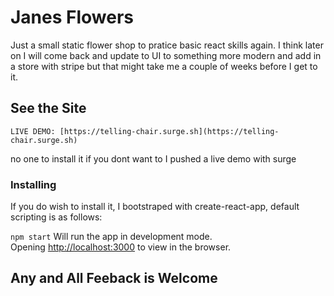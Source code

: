 # Janes Flowers
Just a small static flower shop to pratice basic react skills again. I think later on I will come back and update to UI to something more modern and add in a store with stripe but that might take me a couple of weeks before I get to it.

## See the Site
```
LIVE DEMO: [https://telling-chair.surge.sh](https://telling-chair.surge.sh)
```
no one to install it if you dont want to I pushed a live demo with surge

### Installing
If you do wish to install it, I bootstraped with create-react-app, default scripting is as follows:

`npm start`
Will run the app in development mode.<br>
Opening [http://localhost:3000](http://localhost:3000) to view in the browser.

## Any and All Feeback is Welcome
